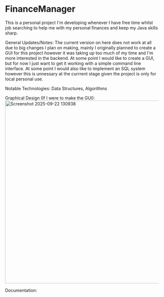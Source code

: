 ﻿# FinanceManager
This is a personal project I'm developing whenever I have free time whilst job searching to help me with my personal finances and keep my Java skills sharp.

General Updates/Notes: The current version on here does not work at all due to big changes I plan on making, mainly I originally planned to create a GUI for this project however it was taking up too much of my time and I'm more interested in the backend. At some point I would like to create a GUI, but for now I just want to get it working with a simple command line interface. At some point I would also like to implement an SQL system however this is unnessary at the currrent stage given the project is only for local personal use.

Notable Technologies: Data Structures, Algorithms

Graphical Design (If I were to make the GUI):
<img width="1057" height="597" alt="Screenshot 2025-09-22 130938" src="https://github.com/user-attachments/assets/3c9cfad7-fd60-4bdc-b4e8-1f59e0e822ac" />

Documentation:









